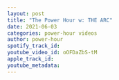 ```yaml
---
layout: post
title: "The Power Hour w: THE ARC"
date: 2021-06-03
categories: power-hour videos
author: power-hour
spotify_track_id: 
youtube_video_id: oOFDaZbS-tM
apple_track_id: 
youtube_metadata: 
---
```

